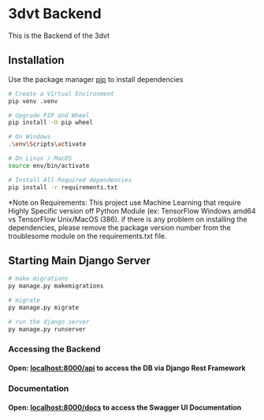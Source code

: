 # 3dvt Backend

This is the Backend of the 3dvt

## Installation

Use the package manager [pip](https://pip.pypa.io/en/stable/) to install dependencies

```bash
# Create a Virtual Environment
pip venv .venv

# Upgrade PIP and Wheel
pip install -U pip wheel

# On Windows
.\env\Scripts\activate

# On Linux / MacOS
source env/bin/activate

# Install All Required dependencies
pip install -r requirements.txt
```

\*Note on Requirements:
This project use Machine Learning that require Highly Specific version off Python Module (ex: TensorFlow Windows amd64 vs TensorFlow Unix/MacOS i386). if there is any problem on installing the dependencies, please remove the package version number from the troublesome module on the requirements.txt file.

## Starting Main Django Server

```bash
# make migrations
py manage.py makemigrations

# migrate
py manage.py migrate

# run the django server
py manage.py runserver
```

### Accessing the Backend

#### Open: [localhost:8000/api](http://localhost:8000/api) to access the DB via Django Rest Framework

### Documentation

#### Open: [localhost:8000/docs](http://localhost:8000/docs) to access the Swagger UI Documentation